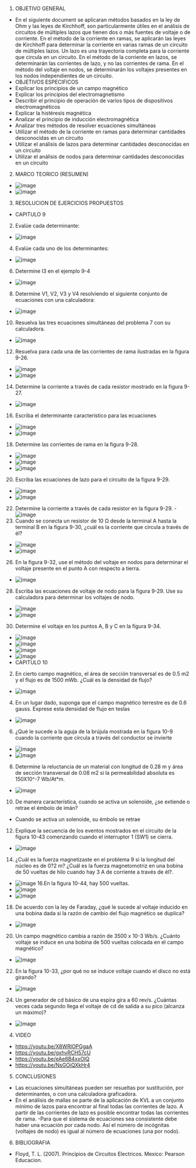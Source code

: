 1. OBJETIVO GENERAL
- En el siguiente document se aplicaran métodos basados en la ley de Ohm y las leyes de Kirchhoff, son particularmente útiles en el análisis de circuitos de
múltiples lazos que tienen dos o más fuentes de voltaje o de corriente. En el método de la corriente en ramas, se aplicarán las leyes de Kirchhoff para determinar la corriente en varias ramas de un circuito de múltiples lazos. Un lazo es una trayectoria completa para la corriente que circula en un circuito. En el método de la corriente en lazos, se determinarán las corrientes de lazo, y no las corrientes de rama. En el método del voltaje en nodos, se determinarán los voltajes presentes en los nodos independientes de un circuito.
- OBJETIVOS ESPECIFICOS
- Explicar los principios de un campo magnético
- Explicar los principios del electromagnetismo
- Describir el principio de operación de varios tipos de dispositivos electromagnéticos
- Explicar la histéresis magnética
- Analizar el principio de inducción electromagnética
- Analizar tres métodos de resolver ecuaciones simultáneas
- Utilizar el método de la corriente en ramas para determinar cantidades desconocidas en un circuito
- Utilizar el análisis de lazos para determinar cantidades desconocidas en un circuito
- Utilizar el análisis de nodos para determinar cantidades desconocidas en un circuito
2. MARCO TEORICO (RESUMEN)
- ![image](https://user-images.githubusercontent.com/105893980/178126384-41a4c6a1-38ed-491a-955a-b23e5dfa03f1.png)
- ![image](https://user-images.githubusercontent.com/105893980/178126424-b2b8ffbb-6b8d-4bf3-93a3-56d9b003f411.png)
3. RESOLUCION DE EJERCICIOS PROPUESTOS
- CAPITULO 9
2. Evalúe cada determinante:
- ![image](https://user-images.githubusercontent.com/105893980/178125720-71b8e069-c854-4124-8330-e7924f168f1a.png)
4. Evalúe cada uno de los determinantes:
- ![image](https://user-images.githubusercontent.com/105893980/178125730-6ee9a821-49824221-8b2d-05e448e8597e.png)
6. Determine I3 en el ejemplo 9-4
- ![image](https://user-images.githubusercontent.com/105893980/178125745-b36d946c-bc3e-40e1-82f7-35fc43847f7e.png)
8. Determine V1, V2, V3 y V4 resolviendo el siguiente conjunto de ecuaciones con una calculadora:
- ![image](https://user-images.githubusercontent.com/105893980/178125752-9dc21e82-9a77-48e6-9315-9732dfcb4420.png)
10. Resuelva las tres ecuaciones simultáneas del problema 7 con su calculadora.
- ![image](https://user-images.githubusercontent.com/105893980/178125757-ba2599ae-e783-4016-b493-8da664fd1d30.png)
12. Resuelva para cada una de las corrientes de rama ilustradas en la figura 9-26.
- ![image](https://user-images.githubusercontent.com/105893980/178125762-8cd07608-9a2c-4fa6-954a-bdf499aad43b.png)
- ![image](https://user-images.githubusercontent.com/105893980/178125770-991dfd71-e93c-41ef-b2d8-b55351d551e9.png)
14. Determine la corriente a través de cada resistor mostrado en la figura 9-27.
- ![image](https://user-images.githubusercontent.com/105893980/178125780-b94687ce-e846-4085-8a1e-ee8c5a7b5228.png)
16. Escriba el determinante característico para las ecuaciones
- ![image](https://user-images.githubusercontent.com/105893980/178125783-4283e79b-1253-49a5-bcde-e50c20f28163.png)
- ![image](https://user-images.githubusercontent.com/105893980/178125787-f56aa982-ea5d-4629-9b2b-6abf382fa3c2.png)
18. Determine las corrientes de rama en la figura 9-28.
- ![image](https://user-images.githubusercontent.com/105893980/178125790-ab0740a8-c8d4-4b7f-ad55-41fd3cea96fb.png)
- ![image](https://user-images.githubusercontent.com/105893980/178125795-6969a9b9-38e7-43d4-8adc-fedea0e2fbd9.png)
- ![image](https://user-images.githubusercontent.com/105893980/178125797-cd3be710-a2a5-4362-a04c-e1b827dc16c4.png)
20. Escriba las ecuaciones de lazo para el circuito de la figura 9-29.
- ![image](https://user-images.githubusercontent.com/105893980/178125805-84d9a600-4e3a-44b9-8e37-12a16889191b.png)
- ![image](https://user-images.githubusercontent.com/105893980/178125806-7ecaf634-d3a5-49ad-8364-545db0519742.png)
22. Determine la corriente a través de cada resistor en la figura 9-29.
-![image](https://user-images.githubusercontent.com/105893980/178125817-e7ade01e-1f79-4414-b438-4b872daffc7e.png)
24. Cuando se conecta un resistor de 10 Ω desde la terminal A hasta la terminal B en la figura 9-30, ¿cuál es la corriente que circula a través de él?
- ![image](https://user-images.githubusercontent.com/105893980/178125832-47f6d5e0-4eb6-441f-aac3-74bdb1c648ed.png)
- ![image](https://user-images.githubusercontent.com/105893980/178125836-69e62641-09fb-4cfb-9439-f6ab406a2ea2.png)
26. En la figura 9-32, use el método del voltaje en nodos para determinar el voltaje presente en el punto A con respecto a tierra.
- ![image](https://user-images.githubusercontent.com/105893980/178125850-aa056a55-aaa7-4890-9b66-5244df57d28e.png)
28. Escriba las ecuaciones de voltaje de nodo para la figura 9-29. Use su calculadora para determinar los voltajes de nodo.
- ![image](https://user-images.githubusercontent.com/105893980/178125862-c12132ba-70df-4f1e-b23e-3685145ce881.png)
- ![image](https://user-images.githubusercontent.com/105893980/178125868-1d1ef615-e242-412c-a917-98b4490f6468.png)
30. Determine el voltaje en los puntos A, B y C en la figura 9-34.
- ![image](https://user-images.githubusercontent.com/105893980/178125875-c6a55353-93f6-4e93-854b-a00bd95895ec.png)
- ![image](https://user-images.githubusercontent.com/105893980/178125878-c7b20adc-ab8b-439c-bec3-9f0e5086c229.png)
- ![image](https://user-images.githubusercontent.com/105893980/178125880-c3c1c96d-03cf-44a8-ace6-06cfb2cd9ac9.png)
- ![image](https://user-images.githubusercontent.com/105893980/178125883-62bfb8e3-f867-4710-a352-9e138edab75e.png)
- CAPITULO 10
2. En cierto campo magnético, el área de sección transversal es de 0.5 m2 y el flujo es de 1500 mWb. ¿Cuál es la densidad de flujo?
- ![image](https://user-images.githubusercontent.com/105893980/178125888-ef1a9222-088f-45ab-ac85-a83020bb5b38.png)
4. En un lugar dado, suponga que el campo magnético terrestre es de 0.6 gauss. Exprese esta densidad de flujo en teslas
- ![image](https://user-images.githubusercontent.com/105893980/178125891-c2b9612c-75f4-438b-bde4-9b06d9ea7baa.png)
6. ¿Qué le sucede a la aguja de la brújula mostrada en la figura 10-9 cuando la corriente que circula a través del conductor se invierte
- ![image](https://user-images.githubusercontent.com/105893980/178125897-c1c7c5bf-206c-4652-98a9-7e94875da145.png)
- ![image](https://user-images.githubusercontent.com/105893980/178125900-62110dc2-1182-44d4-917a-83cc811807c9.png)
8. Determine la reluctancia de un material con longitud de 0.28 m y área de sección transversal de 0.08 m2 si la permeabilidad absoluta es 150X10^-7 Wb/At*m.
- ![image](https://user-images.githubusercontent.com/105893980/178125915-468ee1fe-60c0-4634-8b57-59be8c01cd6d.png)
10. De manera característica, cuando se activa un solenoide, ¿se extiende o retrae el émbolo de imán?
- Cuando se activa un solenoide, su émbolo se retrae
12. Explique la secuencia de los eventos mostrados en el circuito de la figura 10-43 comenzando cuando el interruptor 1 (SW1) se cierra.
- ![image](https://user-images.githubusercontent.com/105893980/178125941-a48d61e4-38f6-46b1-afad-7cdc785e541b.png)
14. ¿Cuál es la fuerza magnetizaste en el problema 9 si la longitud del núcleo es de 0?2 m? ¿Cuál es la fuerza magnetomotriz en una bobina de 50 vueltas de hilo cuando hay 3 A de corriente a través de él?.
- ![image](https://user-images.githubusercontent.com/105893980/178125945-00029f94-a987-48e2-8f3b-3ebe811e09a0.png)
16.En la figura 10-44, hay 500 vueltas.
- ![image](https://user-images.githubusercontent.com/105893980/178125958-1f1b2216-0f2e-48b9-981a-66697be56b52.png)
- ![image](https://user-images.githubusercontent.com/105893980/178125962-b8388ed0-233f-42b3-b4b3-25e79fb0e572.png)
18. De acuerdo con la ley de Faraday, ¿qué le sucede al voltaje inducido en una bobina dada si la razón de cambio del flujo magnético se duplica?
- ![image](https://user-images.githubusercontent.com/105893980/178125971-f858eaf0-50a5-4698-9174-bf9100f502cc.png)
20. Un campo magnético cambia a razón de 3500 x 10-3 Wb/s. ¿Cuánto voltaje se induce en una bobina de 500 vueltas colocada en el campo magnético?
- ![image](https://user-images.githubusercontent.com/105893980/178125974-0320ca8f-7faa-4779-bd16-8adf36b02e8a.png)
22. En la figura 10-33, ¿por qué no se induce voltaje cuando el disco no está girando? 
- ![image](https://user-images.githubusercontent.com/105893980/178125979-4d28eb21-a1b0-4cb3-933d-dda9e57f1ff2.png)
24. Un generador de cd básico de una espira gira a 60 rev/s. ¿Cuántas veces cada segundo llega el voltaje de cd de salida a su pico (alcanza un máximo)? 
- ![image](https://user-images.githubusercontent.com/105893980/178125982-8771a648-723e-4284-9992-4217f5f947aa.png)
4. VIDEO
- https://youtu.be/X8WRlOPGgaA
- https://youtu.be/gxhvRCH57cU
- https://youtu.be/eAe6B4xxOlQ
- https://youtu.be/NsGOiQXkHr4
5. CONCLUSIONES 
- Las ecuaciones simultáneas pueden ser resueltas por sustitución, por determinantes, o con una calculadora graficadora.
- En el análisis de mallas se parte de la aplicación de KVL a un conjunto mínimo de  lazos para encontrar al final todas las corrientes de lazo. A partir de las corrientes de lazo es posible encontrar todas las corrientes de rama.
-Para que el sistema de ecuaciones sea consistente debe haber una ecuación por cada nodo. Así el número de incógnitas (voltajes de nodo) es igual al número de ecuaciones (una por nodo). 
6. BIBLIOGRAFIA
- Floyd, T. L. (2007). Principios de Circuitos Electricos. Mexico: Pearson Educacion.
